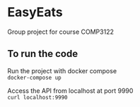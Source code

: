 # EasyEats
Group project for course COMP3122

## To run the code

Run the project with docker compose <br /> 
```docker-compose up```

Access the API from localhost at port 9990 <br /> 
```curl localhost:9990```
